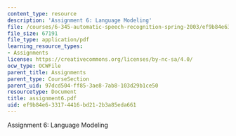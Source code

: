 ```yaml
---
content_type: resource
description: 'Assignment 6: Language Modeling'
file: /courses/6-345-automatic-speech-recognition-spring-2003/ef9b84e633174416bd212b3a85eda661_assignment6.pdf
file_size: 67191
file_type: application/pdf
learning_resource_types:
- Assignments
license: https://creativecommons.org/licenses/by-nc-sa/4.0/
ocw_type: OCWFile
parent_title: Assignments
parent_type: CourseSection
parent_uid: 97dcd504-ff85-3ae8-7ab8-103d29b1ce50
resourcetype: Document
title: assignment6.pdf
uid: ef9b84e6-3317-4416-bd21-2b3a85eda661
---
```

Assignment 6: Language Modeling
